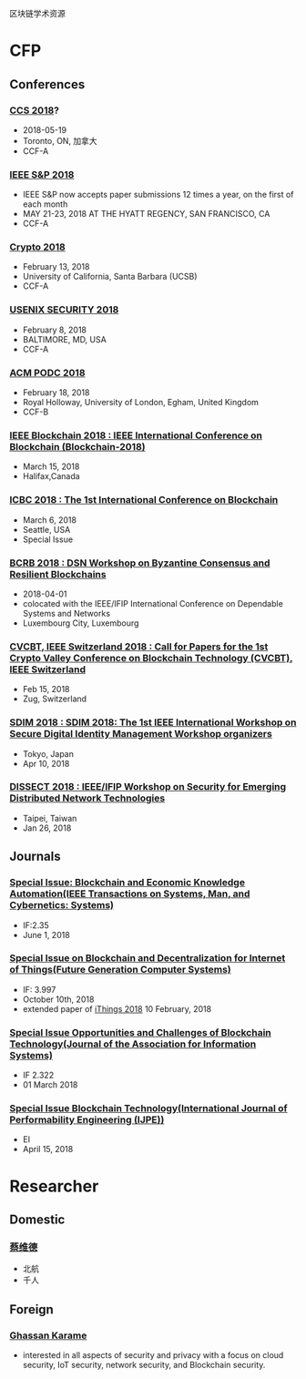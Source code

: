 区块链学术资源
# CFP
## Conferences
### [CCS 2018](http://conference.researchbib.com/view/event/70537)?
* 2018-05-19
* Toronto, ON, 加拿大
* CCF-A
### [IEEE S&P 2018](https://www.ieee-security.org/TC/SP2018/cfpapers.html)
* IEEE S&P now accepts paper submissions 12 times a year, on the first of each month
* MAY 21-23, 2018 AT THE HYATT REGENCY, SAN FRANCISCO, CA
* CCF-A
### [Crypto 2018 ](https://crypto.iacr.org/2018/)
* February 13, 2018
* University of California, Santa Barbara (UCSB)
* CCF-A
### [USENIX SECURITY 2018](https://www.usenix.org/conference/usenixsecurity18)
* February 8, 2018
* BALTIMORE, MD, USA
* CCF-A
### [ACM PODC 2018](https://www.podc.org/podc2018/call-for-papers/)
* February 18, 2018
* Royal Holloway, University of London, Egham, United Kingdom
* CCF-B
### [IEEE Blockchain 2018 : IEEE International Conference on Blockchain (Blockchain-2018)](http://cse.stfx.ca/~blockchain2018/cfp.php)
* March 15, 2018
* Halifax,Canada
### [ICBC 2018 : The 1st International Conference on Blockchain](http://blockchain1000.org/2018/cfp.html)
* March 6, 2018
* Seattle, USA
* Special Issue
### [BCRB 2018 : DSN Workshop on Byzantine Consensus and Resilient Blockchains](https://bcrb18.fim.uni-passau.de/cfp.html)
* 2018-04-01
* colocated with the IEEE/IFIP International Conference on Dependable Systems and Networks
* Luxembourg City, Luxembourg
### [CVCBT, IEEE Switzerland 2018 : Call for Papers for the 1st Crypto Valley Conference on Blockchain Technology (CVCBT), IEEE Switzerland](https://www.cryptovalleyconference.com/technology-call-for-papers)
* Feb 15, 2018
* Zug, Switzerland
### [SDIM 2018 : SDIM 2018: The 1st IEEE International Workshop on Secure Digital Identity Management Workshop organizers](https://www.computer.org/web/compsac2018/sdim)
* Tokyo, Japan
* Apr 10, 2018
### [DISSECT 2018 : IEEE/IFIP Workshop on Security for Emerging Distributed Network Technologies](https://dissect.vcu.edu/2018/)
* Taipei, Taiwan
* Jan 26, 2018

## Journals
### [Special Issue: Blockchain and Economic Knowledge Automation(IEEE Transactions on Systems, Man, and Cybernetics: Systems)](http://www.ieeesmc.org/images/publications/smc-systems/Blockchain-and-Economic-Knowledge-Automation.pdf)
* IF:2.35
* June 1, 2018
### [Special Issue on Blockchain and Decentralization for Internet of Things(Future Generation Computer Systems)](https://www.journals.elsevier.com/future-generation-computer-systems/call-for-papers/special-issue-on-blockchain-and-decentralization-for-interne)
* IF: 3.997
* October 10th, 2018
* extended paper of [iThings 2018](http://cse.stfx.ca/~iThings2018/si.php) 10 February, 2018
### [Special	Issue Opportunities	and	Challenges	of	Blockchain	Technology(Journal	of the Association	for	Information	Systems)](http://aisel.aisnet.org/jais/cfp_blockchain.pdf)
* IF 2.322
* 01	March 2018

### [Special Issue Blockchain Technology(International Journal of Performability Engineering (IJPE))](http://mp.weixin.qq.com/s?__biz=MjM5NzU3MDI3OQ==&mid=2653545006&idx=1&sn=4aa3451b3ed748d46992dd7dc5947f12&chksm=bd0ab1a68a7d38b08683dbf0e46b5fd71b059b9f66b1199dc35dececf4460bb0a8f9a7597766&mpshare=1&scene=1&srcid=1230w1NG8Y9gpc8PIGebxe0N##)
* EI
* April 15, 2018

# Researcher
## Domestic
### [蔡维德](http://graduate.buaa.edu.cn/TutorInfo.jsp?id=213823)
* 北航
* 千人

## Foreign
### [Ghassan Karame](http://www.ghassankarame.com/)
* interested in all aspects of security and privacy with a focus on cloud security, IoT security, network security, and Blockchain security.
